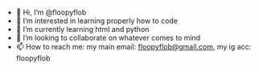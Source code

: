 - 👋 Hi, I’m @floopyflob
- 👀 I’m interested in learning properly how to code
- 🌱 I’m currently learning html and python
- 💞️ I’m looking to collaborate on whatever comes to mind
- 📫 How to reach me: my main email: floopyflob@gmail.com, my ig acc: floopyflob

<!---
floopyflob/floopyflob is a ✨ special ✨ repository because its `README.md` (this file) appears on your GitHub profile.
You can click the Preview link to take a look at your changes.
--->
